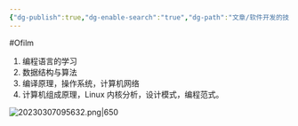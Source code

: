 ```yaml
---
{"dg-publish":true,"dg-enable-search":"true","dg-path":"文章/软件开发的技术栈与学习路线.md","permalink":"/文章/软件开发的技术栈与学习路线/","dgEnableSearch":"true","dgPassFrontmatter":true,"created":"2022-07-10T15:43:19.000+08:00","updated":"2023-11-17T15:43:19.000+08:00"}
---
```


#Ofilm 

1. 编程语言的学习
2. 数据结构与算法
3. 编译原理，操作系统，计算机网络
4. 计算机组成原理，Linux 内核分析，设计模式，编程范式。

![20230307095632.png|650](/img/user/0.Asset/resource/20230307095632.png)